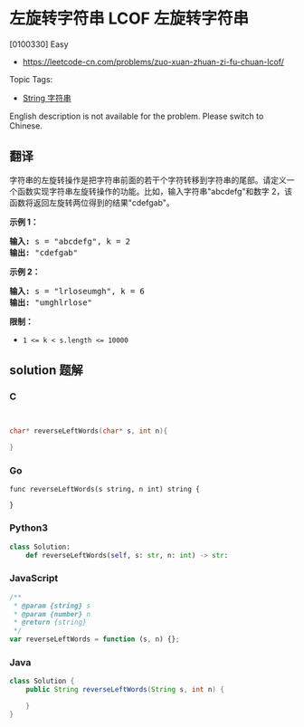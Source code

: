 # 左旋转字符串 LCOF 左旋转字符串

[0100330] Easy

- https://leetcode-cn.com/problems/zuo-xuan-zhuan-zi-fu-chuan-lcof/

Topic Tags:

- [String 字符串](https://leetcode-cn.com/tag/string/)

English description is not available for the problem. Please switch to Chinese.

## 翻译

字符串的左旋转操作是把字符串前面的若干个字符转移到字符串的尾部。请定义一个函数实现字符串左旋转操作的功能。比如，输入字符串"abcdefg"和数字 2，该函数将返回左旋转两位得到的结果"cdefgab"。

**示例 1：**

<pre><strong>输入:</strong> s = "abcdefg", k = 2
<strong>输出:&nbsp;</strong>"cdefgab"
</pre>

**示例 2：**

<pre><strong>输入:</strong> s = "lrloseumgh", k = 6
<strong>输出:&nbsp;</strong>"umghlrlose"
</pre>

**限制：**

- `1 <= k < s.length <= 10000`

## solution 题解

### C

```c


char* reverseLeftWords(char* s, int n){

}


```

### Go

```golang
func reverseLeftWords(s string, n int) string {

}
```

### Python3

```python
class Solution:
    def reverseLeftWords(self, s: str, n: int) -> str:
```

### JavaScript

```javascript
/**
 * @param {string} s
 * @param {number} n
 * @return {string}
 */
var reverseLeftWords = function (s, n) {};
```

### Java

```java
class Solution {
    public String reverseLeftWords(String s, int n) {

    }
}
```
